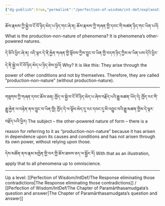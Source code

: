 ```yaml
---
{"dg-publish":true,"permalink":"/perfection-of-wisdom/int-def/explanation-of-production-non-nature/"}
---
```


ཆོས་རྣམས་ཀྱི་སྐྱེ་བ་ངོ་བོ་ཉིད་མེད་པ་ཉིད་གང་ཞེ་ན། ཆོས་རྣམས་ཀྱི་གཞན་གྱི་དབང་གི་མཚན་ཉིད་གང་ཡིན་པའོ། 
What is the production-non-nature of phenomena?
It is phenomena’s other-powered natures.

དེ་ཅིའི་ཕྱིར་ཞེ་ན། འདི་ལྟར་དེ་ནི་རྐྱེན་གཞན་གྱི་སྟོབས་ཀྱིས་བྱུང་བ་ཡིན་གྱི་བདག་ཉིད་ཀྱིས་མ་ཡིན་པས་དེའི་ཕྱིར་དེ་ནི་སྐྱེ་བ་ངོ་བོ་ཉིད་མེད་པ་ཉིད་ཅེས་བྱའོ།
Why?
It is like this: They arise through the power of other conditions and not by themselves. Therefore, they are called “production-non-nature” (without production-nature).

---
གཟུགས་ཀྱི་གཞན་དབང་ཆོས་ཅན། ཁྱོད་ལ་སྐྱེ་བ་ངོ་བོ་ཉིད་མེད་པ་ཞེས་བརྗོད་པའི་རྒྱུ་མཚན་ཡོད་དེ། ཁྱོད་རང་གི་རྒྱུ་རྐྱེན་ལ་བརྟེན་ནས་བྱུང་བ་ཡིན་གྱི། 
ཁྱོད་དེ་ལ་ལྟོས་མེད་དུ་རང་དབང་དུ་མི་འབྱུང་བའི་རྒྱུ་མཚན་གྱིས་དེ་ལྟར་བརྗོད་པའི་ཕྱིར། 
The subject – the other-powered nature of form – there is a reason for referring to it as “production-non-nature” because it has arisen in dependence upon its causes and conditions and has not arisen through its own power, without relying upon those.

དེས་མཚོན་ནས་རྣམ་མཁྱེན་གྱི་བར་གྱི་ཆོས་ཐམས་ཅད་ལ་སྦྱོར་རོ།
With that as an illustration, apply that to all phenomena up to omniscience.


---
Up a level: [[Perfection of Wisdom/IntDef/The Response eliminating those contradictions\|The Response eliminating those contradictions]] / [[Perfection of Wisdom/IntDef/The Chapter of Paramārthasamudgata’s question and answer\|The Chapter of Paramārthasamudgata’s question and answer]]